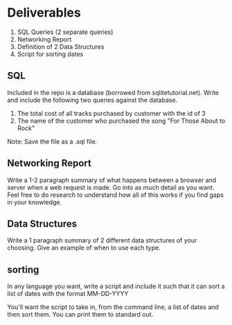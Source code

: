 # Deliverables
1. SQL Queries (2 separate queries)
2. Networking Report
3. Definition of 2 Data Structures
4. Script for sorting dates

## SQL
Included in the repo is a database (borrowed from sqlitetutorial.net).
Write and include the following two queries against the database.

1. The total cost of all tracks purchased by customer with the id of 3
2. The name of the customer who purchased the song "For Those About to Rock"

Note: Save the file as a .sql file.

## Networking Report
Write a 1-2 paragraph summary of what happens between a browser and server when a web request is made. Go into as much detail as you want. Feel free to do research to understand how all of this works if you find gaps in your knowledge.



## Data Structures
Write a 1 paragraph summary of 2 different data structures of your choosing. Give an example of when to use each type.

## sorting
In any language you want, write a script and include it such that it can sort a list of dates with the format MM-DD-YYYY

You'll want the script to take in, from the command line, a list of dates and then sort them. You can print them to standard out.
